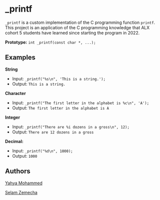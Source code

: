 # _printf
```_printf``` is a custom implementation of the C programming function ```printf```. This project is an application of the C programming knowledge that ALX cohort 5 students have learned since starting the program in 2022.

**Prototype:** ```int _printf(const char *, ...);```

## Examples
**String**
* Input: ```_printf("%s\n", 'This is a string.');```
* Output: ```This is a string.```

**Character**
* Input: ```_printf("The first letter in the alphabet is %c\n", 'A');```
* Output: ```The first letter in the alphabet is A```

**Integer**
* Input: ```_printf("There are %i dozens in a gross\n", 12);```
* Output: ```There are 12 dozens in a gross```

**Decimal:**
* Input: ```_printf("%d\n", 1000);```
* Output:  ```1000```
## Authors
[Yahya Mohammed](https://github.com/yahya567)

[Selam Zemecha](https://github.com/Seyeyi)

